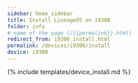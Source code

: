 ```yaml
---
sidebar: home_sidebar
title: Install LineageOS on i9300
folder: info
# name of the page (/{{permalink}}.html)
redirect_from: i9300_install.html
permalink: /devices/i9300/install
device: i9300
---
```

{% include templates/device_install.md %}
